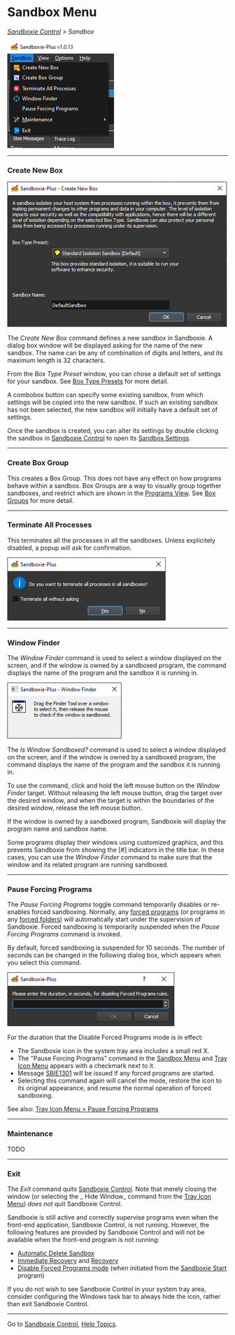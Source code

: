 # Sandbox Menu

_[Sandboxie Control](SP_SBControl.md) > Sandbox_

![](../Media/SP_SandboxMenu.png)
* * *

### Create New Box

![](../Media/SP_CreateBox.png)

The _Create New Box_ command defines a new sandbox in Sandboxie. A dialog box window will be displayed asking for the
name of the new sandbox. The name can be any of combination of digits and letters, and its maximum length is 32
characters.

From the _Box Type Preset_ window, you can chose a default set of settings for your sandbox.
See [Box Type Presets](BoxTypePresets.md) for more detail.

A combobox button can specify some existing sandbox, from which settings will be copied into the new sandbox. If such an
existing sandbox has not been selected, the new sandbox will initially have a default set of settings.

Once the sandbox is created, you can alter its settings by double clicking the sandbox
in [Sandboxie Control](SP_SBControl.md) to open its [Sandbox Settings](SandboxSettings.md).
* * *

### Create Box Group

This creates a Box Group. This does not have any effect on how programs behave within a sandbox. Box Groups are a way to
visually group together sandboxes, and restrict which are shown in the [Programs View](SBControl_ProgramsView.md).
See [Box Groups](BoxGroups.md) for more detail.
* * *

### Terminate All Processes

This terminates all the processes in all the sandboxes. Unless explicitely disabled, a popup will ask for confirmation.

![](../Media/SP_TerminateAllProcesses.png)
* * *

### Window Finder

The _Window Finder_ command is used to select a window displayed on the screen, and if the window is owned by a
sandboxed program, the command displays the name of the program and the sandbox it is running in.

![](../Media/SP_WindowFinder.png)

The _Is Window Sandboxed?_ command is used to select a window displayed on the screen, and if the window is owned by a
sandboxed program, the command displays the name of the program and the sandbox it is running in.

To use the command, click and hold the left mouse button on the _Window Finder_ target. Without releasing the left mouse
button, drag the target over the desired window, and when the target is within the boundaries of the desired window,
release the left mouse button.

If the window is owned by a sandboxed program, Sandboxie will display the program name and sandbox name.

Some programs display their windows using customized graphics, and this prevents Sandboxie from showing the [#]
indicators in the title bar. In these cases, you can use the _Window Finder_ command to make sure that the window and
its related program are running sandboxed.

* * *

### Pause Forcing Programs

The _Pause Forcing Programs_ toggle command temporarily disables or re-enables forced sandboxing. Normally,
any [forced programs](ProgramStartSettings.md#forced-programs) (or programs in
any [forced folders](ProgramStartSettings.md#forced-folders)) will automatically start under the supervision of
Sandboxie. Forced sandboxing is temporarily suspended when the _Pause Forcing Programs_ command is invoked.

By default, forced sandboxing is suspended for 10 seconds. The number of seconds can be changed in the following dialog
box, which appears when you select this command.

![](../Media/SP_PauseForcingPrograms.png)

For the duration that the Disable Forced Programs mode is in effect:

* The Sandboxie icon in the system tray area includes a small red X.
* The "Pause Forcing Programs" command in the [Sandbox Menu](SBControl_SandboxMenu.md)
  and [Tray Icon Menu](TrayIconMenu.md) appears with a checkmark next to it.
* Message [SBIE1301](SBIE1301.md) will be issued if any forced programs are started.
* Selecting this command again will cancel the mode, restore the icon to its original appearance, and resume the normal
  operation of forced sandboxing.

See also: [Tray Icon Menu > Pause Forcing Programs](TrayIconMenu.md#pause-forcing-programs)

* * *

### Maintenance

TODO

* * *

### Exit

The _Exit_ command quits [Sandboxie Control](SP_SBControl.md). Note that merely closing the window (or selecting the _
Hide Window_ command from the [Tray Icon Menu](TrayIconMenu.md)) _does not_ quit Sandboxie Control.

Sandboxie is still active and correctly supervise programs even when the front-end application, Sandboxie Control, is
not running. However, the following features are provided by Sandboxie Control and will not be available when the
front-end program is not running:

* [Automatic Delete Sandbox](SettingsGeneralOptions.md#file-options)
* [Immediate Recovery](ImmediateRecovery.md) and [Recovery](SP_Recovery.md)
* [Disable Forced Programs mode](SBControl_SandboxMenu.md#pause-forcing-programs) (when initiated from
  the [Sandboxie Start](StartCommandLine.md) program)

If you do not wish to see Sandboxie Control in your system tray area, consider configuring the Windows task bar to
always hide the icon, rather than exit Sandboxie Control.

* * *

Go to [Sandboxie Control](SP_SBControl.md#menus), [Help Topics](HelpTopics.md).
